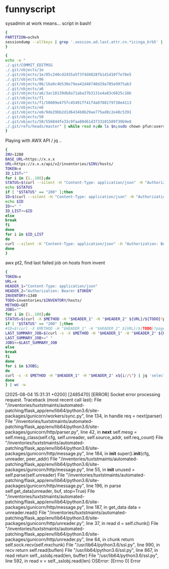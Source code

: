 # funnyscript
sysadmin at work means... script in bash!

```bash
{
PARTITION=ochvh
sessiondump --allkeys | grep '.session.ad.last.attr.cn.*icinga_krb5' | cut -d'.' -f1 | xargs -I {} sessiondump --sid {} | grep 'session.server.network.name.default' | grep $PARTITION | cut -d' ' -f3 | sort | uniq
}
```

```bash
{
echo -e "
./.git/COMMIT_EDITMSG
./.git/objects/1e
./.git/objects/1e/05c240cd2455a5f3f4d4828fb1d1d10f7e78e5
./.git/objects/06
./.git/objects/06/16a9c4b530e79ea42d48740d29a705e9975ab3
./.git/objects/a6
./.git/objects/a6/3ac10139db8a71aba37b3131e4a83c6825c18b
./.git/objects/f1
./.git/objects/f1/58609e475fc45491ff41f4a0788179738e4113
./.git/objects/e6
./.git/objects/e6/9de29bb2d1d6434b8b29ae775ad8c2e48c5391
./.git/objects/50
./.git/objects/50/55684dfe33c9faa88d61d3733101509f39b9e8
./.git/refs/heads/master" | while read n;do ls $n;sudo chown pfun:users $n;done;make push
}
```

Playing with AWX API / jq ..
```bash
{
INV=1280
BASE_URL=https://x.x.x
URL=https://x.x.x/api/v2/inventories/$INV/hosts/
TOKEN=x
ID_LIST=""
for i in {1..100};do
STATUS=$(curl --silent -H "Content-Type: application/json" -H "Authorization: Bearer $TOKEN" -o /dev/null -s -w "%{http_code}\n" ${URL}?page=$i)
echo $STATUS
if [ "$STATUS" == "200" ];then
ID=$(curl --silent -H "Content-Type: application/json" -H "Authorization: Bearer $TOKEN" -X GET ${URL}?page=$i | jq .results[].related.job_host_summaries)
echo $ID
ID+=" "
ID_LIST+=$ID
else
break
fi
done
for i in $ID_LIST
do
curl --silent -H "Content-Type: application/json" -H "Authorization: Bearer $TOKEN" -X GET ${BASE_URL}${i//\"}?failed=true | jq '.results[] | "\(.summary_fields.host.name): \(.summary_fields.job.status)"' | sort | uniq
done
}
```

awx pt2, find last failed job on hosts from invent
```bash
{
TOKEN=x
URL=x
HEADER_1="Content-Type: application/json"
HEADER_2="Authorization: Bearer $TOKEN"
INVENTORY=1340
TODO=inventories/$INVENTORY/hosts/
METHOD=GET
JOBS=""
for i in {1..100};do
STATUS=$(curl -X $METHOD -H "$HEADER_1" -H "$HEADER_2" ${URL}/${TODO}?page=$i -o /dev/null -s -w "%{http_code}\n")
if [ "$STATUS" == "200" ];then
#ID=$(curl -X $METHOD -H "$HEADER_1" -H "$HEADER_2" ${URL}/${TODO}?page=$i | jq.results.
LAST_SUMMARY_JOB=$(curl -s -X $METHOD -H "$HEADER_1" -H "$HEADER_2" ${URL}/${TODO}?page=$i | jq .results[].related.last_job_host_summary)
LAST_SUMMARY_JOB+=" "
JOBS+=$LAST_SUMMARY_JOB
else
break
fi
done
for i in $JOBS;
do 
curl -s -X $METHOD -H "$HEADER_1" -H "$HEADER_2" x${i//\"} | jq 'select(.failed==true) | .host_name' | sort | uniq  
done
} | wc -w
```



[2025-08-04 15:31:31 +0200] [2485470] [ERROR] Socket error processing request.
Traceback (most recent call last):
  File "/inventories/tuxtstmaints/automated-patching/flask_app/env/lib64/python3.6/site-packages/gunicorn/workers/sync.py", line 134, in handle
    req = next(parser)
  File "/inventories/tuxtstmaints/automated-patching/flask_app/env/lib64/python3.6/site-packages/gunicorn/http/parser.py", line 42, in __next__
    self.mesg = self.mesg_class(self.cfg, self.unreader, self.source_addr, self.req_count)
  File "/inventories/tuxtstmaints/automated-patching/flask_app/env/lib64/python3.6/site-packages/gunicorn/http/message.py", line 184, in __init__
    super().__init__(cfg, unreader, peer_addr)
  File "/inventories/tuxtstmaints/automated-patching/flask_app/env/lib64/python3.6/site-packages/gunicorn/http/message.py", line 55, in __init__
    unused = self.parse(self.unreader)
  File "/inventories/tuxtstmaints/automated-patching/flask_app/env/lib64/python3.6/site-packages/gunicorn/http/message.py", line 196, in parse
    self.get_data(unreader, buf, stop=True)
  File "/inventories/tuxtstmaints/automated-patching/flask_app/env/lib64/python3.6/site-packages/gunicorn/http/message.py", line 187, in get_data
    data = unreader.read()
  File "/inventories/tuxtstmaints/automated-patching/flask_app/env/lib64/python3.6/site-packages/gunicorn/http/unreader.py", line 37, in read
    d = self.chunk()
  File "/inventories/tuxtstmaints/automated-patching/flask_app/env/lib64/python3.6/site-packages/gunicorn/http/unreader.py", line 64, in chunk
    return self.sock.recv(self.mxchunk)
  File "/usr/lib64/python3.6/ssl.py", line 990, in recv
    return self.read(buflen)
  File "/usr/lib64/python3.6/ssl.py", line 867, in read
    return self._sslobj.read(len, buffer)
  File "/usr/lib64/python3.6/ssl.py", line 592, in read
    v = self._sslobj.read(len)
OSError: [Errno 0] Error


